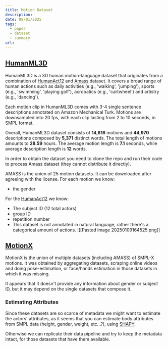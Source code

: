 ```yaml
---
title: Motion Dataset
description: 
date: 08/01/2025
tags:
  - paper
  - dataset
  - summary
url:
---
```

## [HumanML3D](https://github.com/EricGuo5513/HumanML3D)
HumanML3D is a 3D human motion-language dataset that originates from a combination of [HumanAct12](https://github.com/EricGuo5513/action-to-motion) and [Amass](https://github.com/nghorbani/amass/tree/master) dataset. It covers a broad range of human actions such as daily activities (e.g., 'walking', 'jumping'), sports (e.g., 'swimming', 'playing golf'), acrobatics (e.g., 'cartwheel') and artistry (e.g., 'dancing').

Each motion clip in HumanML3D comes with 3-4 single sentence descriptions annotated on Amazon Mechanical Turk. Motions are downsampled into 20 fps, with each clip lasting from 2 to 10 seconds, in SMPL format.

Overall, HumanML3D dataset consists of **14,616** motions and **44,970** descriptions composed by **5,371** distinct words. The total length of motions amounts to **28.59** hours. The average motion length is **7.1** seconds, while average description length is **12** words.

In order to obtain the dataset you need to clone the repo and run their code to process Amass dataset (they cannot distribute it directly).

AMASS is the union of 25 motion datasets. It can be downloaded after agreeing with the license. For each motion we know:
- the gender

For the [HumanAct12](https://drive.google.com/drive/folders/1TBY2x-gD6f3yzQ0WNmXP2-be3xu3qDkV) we know:
- The subject ID (12 total actors)
- group ID
- repetition number 
- This dataset is not annotated in natural language, rather there's a categorical amount of actions.
![[Pasted image 20250109164525.png]]
## [MotionX](https://motion-x-dataset.github.io/)
MotionX is the union of multiple datasets (including AMASS) of SMPL-X motions. It was obtained by aggregating datasets, scraping online videos and doing pose-estimation, or face/hands estimation in those datasets in which it was missing.

It appears that it doesn't provide any information about gender or subject ID, but it may depend on the single datasets that compose it. 


### Estimating Attributes
Since these datasets are so scarce of metadata we might want to estimate the actors' attributes, as it seems that you can estimate body attributes from SMPL data (height, gender, weight, etc...?), using [SHAPY](https://shapy.is.tue.mpg.de/).

Otherwise we can replicate their data pipeline and try to keep the metadata intact, for those datasets that have them available.
